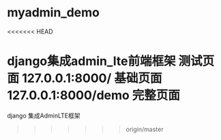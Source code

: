 # myadmin_demo
<<<<<<< HEAD

django集成admin_lte前端框架
测试页面 
127.0.0.1:8000/ 基础页面
127.0.0.1:8000/demo 完整页面
=======
django 集成AdminLTE框架
>>>>>>> origin/master
